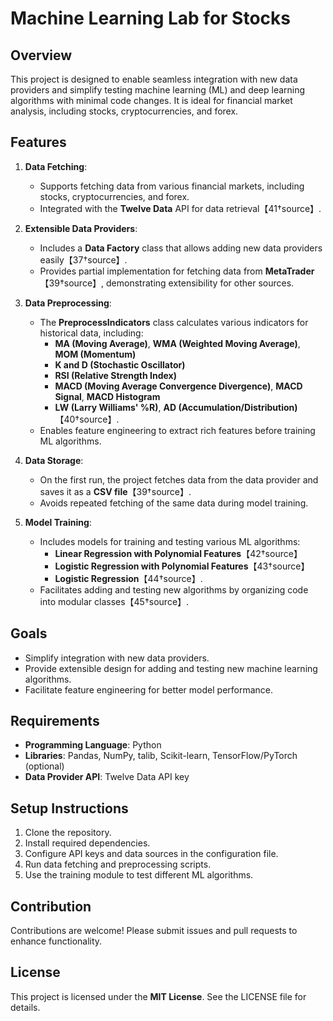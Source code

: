 # Machine Learning Lab for Stocks 

## Overview
This project is designed to enable seamless integration with new data providers and simplify testing machine learning (ML) and deep learning algorithms with minimal code changes. It is ideal for financial market analysis, including stocks, cryptocurrencies, and forex.

## Features
1. **Data Fetching**:
   - Supports fetching data from various financial markets, including stocks, cryptocurrencies, and forex.
   - Integrated with the **Twelve Data** API for data retrieval【41†source】.

2. **Extensible Data Providers**:
   - Includes a **Data Factory** class that allows adding new data providers easily【37†source】.
   - Provides partial implementation for fetching data from **MetaTrader**【39†source】, demonstrating extensibility for other sources.

3. **Data Preprocessing**:
   - The **PreprocessIndicators** class calculates various indicators for historical data, including:
     - **MA (Moving Average)**, **WMA (Weighted Moving Average)**, **MOM (Momentum)**
     - **K and D (Stochastic Oscillator)**
     - **RSI (Relative Strength Index)**
     - **MACD (Moving Average Convergence Divergence)**, **MACD Signal**, **MACD Histogram**
     - **LW (Larry Williams' %R)**, **AD (Accumulation/Distribution)**【40†source】.
   - Enables feature engineering to extract rich features before training ML algorithms.

4. **Data Storage**:
   - On the first run, the project fetches data from the data provider and saves it as a **CSV file**【39†source】.
   - Avoids repeated fetching of the same data during model training.

5. **Model Training**:
   - Includes models for training and testing various ML algorithms:
     - **Linear Regression with Polynomial Features**【42†source】
     - **Logistic Regression with Polynomial Features**【43†source】
     - **Logistic Regression**【44†source】.
   - Facilitates adding and testing new algorithms by organizing code into modular classes【45†source】.

## Goals
- Simplify integration with new data providers.
- Provide extensible design for adding and testing new machine learning algorithms.
- Facilitate feature engineering for better model performance.

## Requirements
- **Programming Language**: Python
- **Libraries**: Pandas, NumPy, talib, Scikit-learn, TensorFlow/PyTorch (optional)
- **Data Provider API**: Twelve Data API key

## Setup Instructions
1. Clone the repository.
2. Install required dependencies.
3. Configure API keys and data sources in the configuration file.
4. Run data fetching and preprocessing scripts.
5. Use the training module to test different ML algorithms.

## Contribution
Contributions are welcome! Please submit issues and pull requests to enhance functionality.

## License
This project is licensed under the **MIT License**. See the LICENSE file for details.

